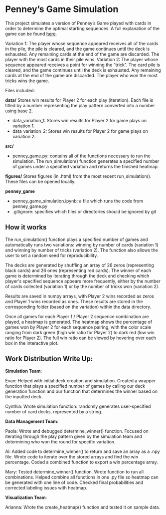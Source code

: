 # Penney’s Game Simulation

This project simulates a version of Penney’s Game played with cards in order to determine the optimal starting sequences. A full explanation of the game can be found [here](https://en.wikipedia.org/wiki/Penney%27s_game). 

Variation 1: The player whose sequence appeared receives all of the cards in the pile, the pile is cleared, and the game continues until the deck is exhausted. Any remaining cards at the end of the game are discarded. The player with the most cards in their pile wins.
Variation 2: The player whose sequence appeared receives a point for winning the “trick”. The card pile is cleared, and the game continues until the deck is exhausted. Any remaining cards at the end of the game are discarded. The player who won the most tricks wins the game.

Files included:

**data/** Stores win results for Player 2 for each play (iteration). Each file is titled by a number representing the play pattern converted into a number using base 2.
- data_variation_1: Stores win results for Player 2 for game plays on variation 1.
- data_variation_2: Stores win results for Player 2 for game plays on variation 2.

**src/**
- penney_game.py: contains all of the functions necessary to run the simulation. The run_simulation() function generates a specified number of games under a specified variation and returns the finished heatmap.

**figures/** Stores figures (in .html) from the most recent run_simulation(). These files can be opened locally.

**penney_game**
- penney_game_simulation.ipynb: a file which runs the code from penney_game.py
- .gitignore: specifies which files or directories should be ignored by git 


## How it works

The run_simulation() function plays a specified number of games and automatically runs two variations: winning by number of cards (variation 1) and winning by number of tricks (variation 2). The function also allows the user to set a random seed for reproducibility.

The decks are generated by shuffling an array of 26 zeros (representing black cards) and 26 ones (representing red cards). The winner of each game is determined by iterating through the deck and checking which player's specified sequence appears more frequently, either by the number of cards collected (variation 1) or by the number of tricks won (variation 2).

Results are saved in numpy arrays, with Player 2 wins recorded as zeros and Player 1 wins recorded as ones. These results are stored in the corresponding folder (based on the variation) within the data directory.

Once all games for each Player 1 / Player 2 sequence combination are played, a heatmap is generated. The heatmap shows the percentage of games won by Player 2 for each sequence pairing, with the color scale ranging from dark green (high win ratio for Player 2) to dark red (low win ratio for Player 2). The full win ratio can be viewed by hovering over each box in the interactive plot.

## Work Distribution Write Up:
**Simulation Team**:

Evan: Helped with initial deck creation and simulation. Created a wrapper function that plays a specified number of games by calling our deck generation function and our function that determines the winner based on the inputted deck. 

Cynthia: Wrote simulation function: randomly generates user-specified number of card decks, represented by a string.

**Data Management Team**:

Paola: Wrote and debugged determine_winner() function. Focused on iterating through the play pattern given by the simulation team and determining who won the round for specific variation. 

Al: Added code to determine_winner() to return and save an array as a .npy file. Wrote code to iterate over the stored arrays and find the win percentage. Coded a combined function to export a win percentage array. 

Mary: Tested determine_winner()  function. Wrote function to run all combinations. Helped combine all functions in one .py file so heatmap can be generated with one line of code. Checked final probabilities and corrected labeling issues with heatmap.  

**Visualization Team**:

Arianna: Wrote the create_heatmap() function and tested it on sample data.
